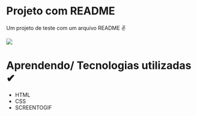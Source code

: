 # Projeto com README
Um projeto de teste com um arquivo README ✌

[<img src="./animação.gif" atl="Ekko Personagem do jogo LOL">](https://www.linkedin.com/in/guibson-ravelly-4a2700140/)

# Aprendendo/ Tecnologias utilizadas ✔
- HTML
- CSS
- SCREENTOGIF